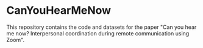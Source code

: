 # CanYouHearMeNow
This repository contains the code and datasets for the paper "Can you hear me now? Interpersonal coordination during remote communication using Zoom".
